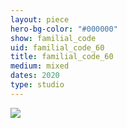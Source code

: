 ```yaml
---
layout: piece
hero-bg-color: "#000000"
show: familial_code
uid: familial_code_60
title: familial_code_60
medium: mixed
dates: 2020
type: studio
---
```


<img src="{{site.baseurl}}img/{{page.type}}/{{page.show}}/{{page.uid}}.jpg" class="piece-photo"/>
